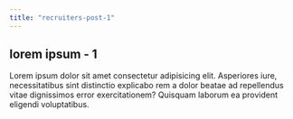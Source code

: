 ```yaml
---
title: "recruiters-post-1"
---
```


## lorem ipsum - 1

Lorem ipsum dolor sit amet consectetur adipisicing elit. Asperiores iure, necessitatibus sint distinctio explicabo rem a dolor beatae ad repellendus vitae dignissimos error exercitationem? Quisquam laborum ea provident eligendi voluptatibus.
